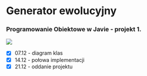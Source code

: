 # Generator ewolucyjny<br/>
### Programowanie Obiektowe w Javie - projekt 1.

<img src="https://user-images.githubusercontent.com/59033082/156029451-8dae303c-876e-4405-b174-2728e4117fa0.png"/>

- [x] 07.12 - diagram klas
- [x] 14.12 - połowa implementacji
- [x] 21.12 - oddanie projektu
